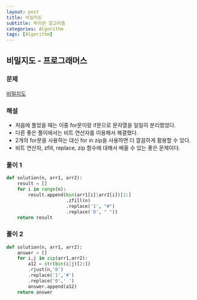 ```yaml
---
layout: post
title: 비밀지도
subtitle: 파이썬 알고리즘 
categories: Algorithm
tags: [Algorithm]
---
```

## 비밀지도 - 프로그래머스

### 문제
[비밀지도](https://school.programmers.co.kr/learn/courses/30/lessons/17681)

### 해설
* 처음에 풀었을 때는 이중 for문이랑 if문으로 문자열을 일일히 분리했었다.
* 다른 좋은 풀이에서는 비트 연산자를 이용해서 해결했다.
* 2개의 for문을 사용하는 대신 for in zip을 사용하면 더 깔끔하게 활용할 수 있다.
* 비트 연산자, zfill, replace, zip 함수에 대해서 배울 수 있는 좋은 문제이다.

### 풀이 1
```python
def solution(n, arr1, arr2):
    result = []
    for i in range(n):
        result.append(bin(arr1[i]|arr2[i])[2:]
                      .zfill(n)
                      .replace('1', "#")
                      .replace('0', " "))
    return result
```
### 풀이 2
```python
def solution(n, arr1, arr2):
    answer = []
    for i,j in zip(arr1,arr2):
        a12 = str(bin(i|j)[2:])
        .rjust(n,'0')
        .replace('1','#')
        .replace('0',' ')
        answer.append(a12)
    return answer
```